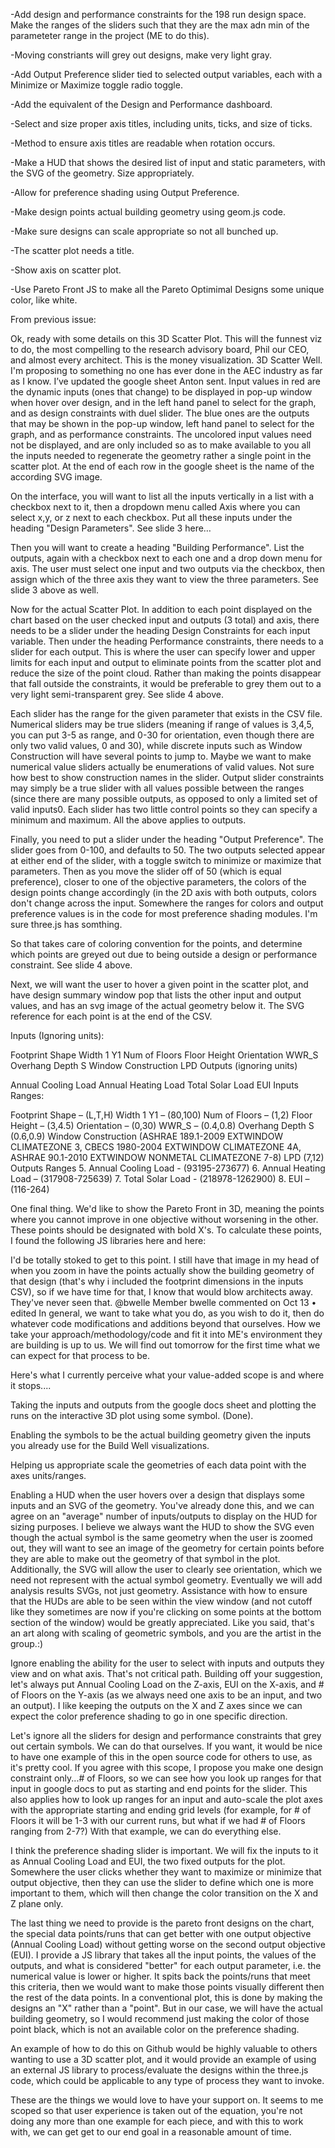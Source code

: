 -Add design and performance constraints for the 198 run design space. Make the ranges of the sliders such that they are the max adn min of the parameteter range in the project (ME to do this).

-Moving constriants will grey out designs, make very light gray.

-Add Output Preference slider tied to selected output variables, each with a Minimize or Maximize toggle radio toggle.

-Add the equivalent of the Design and Performance dashboard.

-Select and size proper axis titles, including units, ticks, and size of ticks.

-Method to ensure axis titles are readable when rotation occurs.

-Make a HUD that shows the desired list of input and static parameters, with the SVG of the geometry. Size appropriately.

-Allow for preference shading using Output Preference.

-Make design points actual building geometry using geom.js code. 

-Make sure designs can scale appropriate so not all bunched up.

-The scatter plot needs a title.

-Show axis on scatter plot.

-Use Pareto Front JS to make all the Pareto Optimimal Designs some unique color, like white.

From previous issue:

Ok, ready with some details on this 3D Scatter Plot. This will the funnest viz to do, the most compelling to the research advisory board, Phil our CEO, and almost every architect. This is the money visualization. 3D Scatter Well. I'm proposing to something no one has ever done in the AEC industry as far as I know.
I’ve updated the google sheet Anton sent. Input values in red are the dynamic inputs (ones that change) to be displayed in pop-up window when hover over design, and in the left hand panel to select for the graph, and as design constraints with duel slider. The blue ones are the outputs that may be shown in the pop-up window, left hand panel to select for the graph, and as performance constraints. The uncolored input values need not be displayed, and are only included so as to make available to you all the inputs needed to regenerate the geometry rather a single point in the scatter plot. At the end of each row in the google sheet is the name of the according SVG image.

On the interface, you will want to list all the inputs vertically in a list with a checkbox next to it, then a dropdown menu called Axis where you can select x,y, or z next to each checkbox. Put all these inputs under the heading "Design Parameters". See slide 3 here…

Then you will want to create a heading "Building Performance". List the outputs, again with a checkbox next to each one and a drop down menu for axis. The user must select one input and two outputs via the checkbox, then assign which of the three axis they want to view the three parameters. See slide 3 above as well.

Now for the actual Scatter Plot. In addition to each point displayed on the chart based on the user checked input and outputs (3 total) and axis, there needs to be a slider under the heading Design Constraints for each input variable. Then under the heading Performance constraints, there needs to a slider for each output. This is where the user can specify lower and upper limits for each input and output to eliminate points from the scatter plot and reduce the size of the point cloud. Rather than making the points disappear that fall outside the constraints, it would be preferable to grey them out to a very light semi-transparent grey. See slide 4 above.

Each slider has the range for the given parameter that exists in the CSV file. Numerical sliders may be true sliders (meaning if range of values is 3,4,5, you can put 3-5 as range, and 0-30 for orientation, even though there are only two valid values, 0 and 30), while discrete inputs such as Window Construction will have several points to jump to. Maybe we want to make numerical value sliders actually be enumerations of valid values. Not sure how best to show construction names in the slider. Output slider constraints may simply be a true slider with all values possible between the ranges (since there are many possible outputs, as opposed to only a limited set of valid inputs0. Each slider has two little control points so they can specify a minimum and maximum. All the above applies to outputs.

Finally, you need to put a slider under the heading "Output Preference". The slider goes from 0-100, and defaults to 50. The two outputs selected appear at either end of the slider, with a toggle switch to minimize or maximize that parameters. Then as you move the slider off of 50 (which is equal preference), closer to one of the objective parameters, the colors of the design points change accordingly (in the 2D axis with both outputs, colors don't change across the input. Somewhere the ranges for colors and output preference values is in the code for most preference shading modules. I'm sure three.js has somthing.

So that takes care of coloring convention for the points, and determine which points are greyed out due to being outside a design or performance constraint. See slide 4 above.

Next, we will want the user to hover a given point in the scatter plot, and have design summary window pop that lists the other input and output values, and has an svg image of the actual geometry below it. The SVG reference for each point is at the end of the CSV.

Inputs (Ignoring units):

Footprint Shape
Width 1 Y1
Num of Floors
Floor Height
Orientation
WWR_S
Overhang Depth S
Window Construction
LPD
Outputs (ignoring units)

Annual Cooling Load
Annual Heating Load
Total Solar Load
EUI
Inputs Ranges:

Footprint Shape – (L,T,H)
Width 1 Y1 – (80,100)
Num of Floors – (1,2)
Floor Height – (3,4.5)
Orientation – (0,30)
WWR_S – (0.4,0.8)
Overhang Depth S (0.6,0.9)
Window Construction (ASHRAE 189.1-2009 EXTWINDOW CLIMATEZONE 3, CBECS 1980-2004 EXTWINDOW CLIMATEZONE 4A, ASHRAE 90.1-2010 EXTWINDOW NONMETAL CLIMATEZONE 7-8)
LPD (7,12)
Outputs Ranges
5.	Annual Cooling Load - (93195-273677)
6.	Annual Heating Load – (317908-725639)
7.	Total Solar Load - (218978-1262900)
8.	EUI – (116-264)

One final thing. We'd like to show the Pareto Front in 3D, meaning the points where you cannot improve in one objective without worsening in the other. These points should be designated with bold X's. To calculate these points, I found the following JS libraries here and here:

I'd be totally stoked to get to this point. I still have that image in my head of when you zoom in have the points actually show the building geometry of that design (that's why i included the footprint dimensions in the inputs CSV), so if we have time for that, I know that would blow architects away. They've never seen that.
 @bwelle
     Member
bwelle commented on Oct 13 •  edited 
In general, we want to take what you do, as you wish to do it, then do whatever code modifications and additions beyond that ourselves. How we take your approach/methodology/code and fit it into ME's environment they are building is up to us. We will find out tomorrow for the first time what we can expect for that process to be.

Here's what I currently perceive what your value-added scope is and where it stops....

Taking the inputs and outputs from the google docs sheet and plotting the runs on the interactive 3D plot using some symbol. (Done).

Enabling the symbols to be the actual building geometry given the inputs you already use for the Build Well visualizations.

Helping us appropriate scale the geometries of each data point with the axes units/ranges.

Enabling a HUD when the user hovers over a design that displays some inputs and an SVG of the geometry. You've already done this, and we can agree on an "average" number of inputs/outputs to display on the HUD for sizing purposes. I believe we always want the HUD to show the SVG even though the actual symbol is the same geometry when the user is zoomed out, they will want to see an image of the geometry for certain points before they are able to make out the geometry of that symbol in the plot. Additionally, the SVG will allow the user to clearly see orientation, which we need not represent with the actual symbol geometry. Eventually we will add analysis results SVGs, not just geometry. Assistance with how to ensure that the HUDs are able to be seen within the view window (and not cutoff like they sometimes are now if you're clicking on some points at the bottom section of the window) would be greatly appreciated. Like you said, that's an art along with scaling of geometric symbols, and you are the artist in the group.:)

Ignore enabling the ability for the user to select with inputs and outputs they view and on what axis. That's not critical path. Building off your suggestion, let's always put Annual Cooling Load on the Z-axis, EUI on the X-axis, and # of Floors on the Y-axis (as we always need one axis to be an input, and two an output). I like keeping the outputs on the X and Z axes since we can expect the color preference shading to go in one specific direction.

Let's ignore all the sliders for design and performance constraints that grey out certain symbols. We can do that ourselves. If you want, it would be nice to have one example of this in the open source code for others to use, as it's pretty cool. If you agree with this scope, I propose you make one design constraint only...# of Floors, so we can see how you look up ranges for that input in google docs to put as starting and end points for the slider. This also applies how to look up ranges for an input and auto-scale the plot axes with the appropriate starting and ending grid levels (for example, for # of Floors it will be 1-3 with our current runs, but what if we had # of Floors ranging from 2-7?) With that example, we can do everything else.

I think the preference shading slider is important. We will fix the inputs to it as Annual Cooling Load and EUI, the two fixed outputs for the plot. Somewhere the user clicks whether they want to maximize or minimize that output objective, then they can use the slider to define which one is more important to them, which will then change the color transition on the X and Z plane only.

The last thing we need to provide is the pareto front designs on the chart, the special data points/runs that can get better with one output objective (Annual Cooling Load) without getting worse on the second output objective (EUI). I provide a JS library that takes all the input points, the values of the outputs, and what is considered "better" for each output parameter, i.e. the numerical value is lower or higher. It spits back the points/runs that meet this criteria, then we would want to make those points visually different then the rest of the data points. In a conventional plot, this is done by making the designs an "X" rather than a "point". But in our case, we will have the actual building geometry, so I would recommend just making the color of those point black, which is not an available color on the preference shading.

An example of how to do this on Github would be highly valuable to others wanting to use a 3D scatter plot, and it would provide an example of using an external JS library to process/evaluate the designs within the three.js code, which could be applicable to any type of process they want to invoke.

These are the things we would love to have your support on. It seems to me scoped so that user experience is taken out of the equation, you're not doing any more than one example for each piece, and with this to work with, we can get get to our end goal in a reasonable amount of time.

